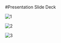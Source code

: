 #Presentation Slide Deck

![1](https://cloud.githubusercontent.com/assets/17163760/14855867/5f796428-0c5b-11e6-8925-d50cacaf4686.PNG)

![2](https://cloud.githubusercontent.com/assets/17163760/14855880/70671d3e-0c5b-11e6-9973-0adeaba19474.PNG)

![3](https://cloud.githubusercontent.com/assets/17163760/14855893/7f8c61b6-0c5b-11e6-9e43-639a6be46b97.PNG)
